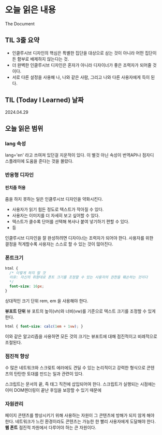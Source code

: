 # 오늘 읽은 내용

The Document

## TIL 3줄 요약

- 인클루시브 디자인의 핵심은 특별한 집단을 대상으로 삼는 것이 아니라 어떤 집단이든 함부로 배제하지 않는다는 것.
- 더 완벽한 인클루시브 디자인은 혼자가 아니라 디자이너가 좋은 조력자가 되어줄 것이다.
- 서로 다른 설정을 사용해 나, 나와 같은 사람, 그리고 나와 다른 사용자에게 득이 된다.

## TIL (Today I Learned) 날짜

2024.04.29

## 오늘 읽은 범위

### lang 속성
lang='en' 라고 쓰여져 있던걸 지운적이 있다. 이 별것 아닌 속성이 번역API나 점자디스플레이에 도움을 준다는 것을 몰랐다.

### 반응형 디자인

#### 핀치줌 허용
줌을 하지 못하는 일은 인클루시브 디자인을 약화시킨다.
- 사용자가 읽기 힘든 정도로 텍스트가 작아질 수 있다.
- 사용자는 이미지를 더 자세히 보고 싶어할 수 있다.
- 텍스트가 클수록 단어를 선택해 복사나 붙여 넣기하기 편할 수 있다.
- 등

인클루시브 디자인을 잘 완성하려면 디자이너는 조력자가 되어야 한다.
사용자를 위한 결정을 적게할수록 사용자는 스스로 할 수 있는 것이 많아진다.

### 폰트크기

```css
html {
  /* 이렇게 하지 말 것 
  이유: 자신의 취향대로 폰트 크기를 조정할 수 있는 사용자의 권한을 훼손하는 것이다
  */
  font-size: 16px;
}
```

상대적인 크기 단위 rem, em 을 사용해야 한다.

**뷰포트 단위**
뷰 포트의 높이(vh)와 너비(vw)를 기준으로 텍스트 크기를 조정할 수 있게한다.

```css
html { font-size: calc(1em + 1vw); }
```

이와 같은 알고리즘을 사용하면 모든 것의 크기는 뷰포트에 대해 점진적이고 비례적으로 조절된다.

### 점진적 향상

수 많은 네트워크와 스크맂트 에러에도 견딜 수 있는 논리적이고 강력한 형식으로 콘텐츠의 탄탄한 토대를 만드는 일과 관련이 있다.

스크립트는 문서의 끝, 즉 </body> 태그 직전에 삽입되어여 한다.
스크립트가 실행되는 시점에는 이미 DOM렌더링이 끝난 후임을 보장할 수 있기 때문에

### 자원관리

페이지 콘텐츠를 향상시키기 위해 사용하는 자원이 그 콘텐츠에 방해가 되지 않게 해야 한다.
네트워크가 느린 환경이라도 콘텐츠는 가능한 한 빨리 사용자에게 도달해야 한다.
**웹 폰트** 점진적 차원에서 다루어야 하는 큰 자원이다.

### <title> 요소

웹 사이트 이름 | 검색 결과에 나타날 내용

### <main> 요소

```html
<main id="main">
  <!-- 이 페이지만의 콘텐츠 -->
</main>
```

main태그의 id 속성은 사용자가 건너뛰기 링크를 사용할 수 있도록 하기 위함이다.

<main>은 페이지의 핵심 내용을 담을 목적으로 설계 되었다.
싱글 페이지 어플레케이션이라면 한번만 사용되어야 한다.


### 모두 합치기
여기서 나온 것들을 모두 합친다면
```html
<!DOCTYPE html>
<!-- 이 페이지의 주요 언어 선언 -->
<html lang='en'>
  <head>
    <meta charset='utf-8'>
    <!-- 줌 기능ㅇ을 막지 않는 뷰포트 선언 -->
    <meta name='viewport' content='width=device-width, initial-scale=1.0'>
    <!-- 베이스64로 인코딩된 논블로킹 폰트 지원 -->
    <link rel='stylesheet' href='font.css' media='none' onload='if(media != "all")'>
    <noscript><link rel='stylesheet' href='main.css'></noscript>

    <!-- 페이지를 설명하는 레이블 -->
    <title>Inclusive Design Template | Heydon's Site</title>
  </head>
  <body>
    <!-- 키보드 사용자를 위한 건너뛰기 링크 -->
    <a href='#main'>skip to main content</a>

    <!-- 로고, 페이지 네비게이션 -->
    <main id='main'>
      <!-- 페이지 고유의 콘텐츠 -->
    </main>

    <!-- 논 블로킹 자바스크립트 자원 -->
    <script src='scripts.js'></script>
  </body>
```

## 오늘 읽은 소감은? 떠오르는 생각을 가볍게 적어보세요

내가 편하기 위해 개발 했던 것들은 분명히 누군가에게 불편함으로 작용하게 된다.
이 책은 생각해보지 못한 것들에 대해 계속 이야기 한다.
내가 단순하게 생각하면서 모르고 지나쳤던 것들이 아주 많다.
앞으로 책을 읽으면서 이런 것들을 하나씩 줄여야 겠다.

## 궁금한 내용이 있거나, 잘 이해되지 않는 내용이 있다면 적어보세요

-

## 해시태그

#인클루시브디자인 #문서 